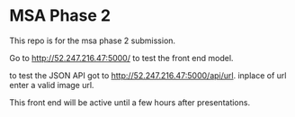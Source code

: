 # MSA Phase 2

This repo is for the msa phase 2 submission.

Go to http://52.247.216.47:5000/ to test the front end model.

to test the JSON API got to http://52.247.216.47:5000/api/url. inplace of url enter a valid image url. 
  
This front end will be active until a few hours after presentations. 
